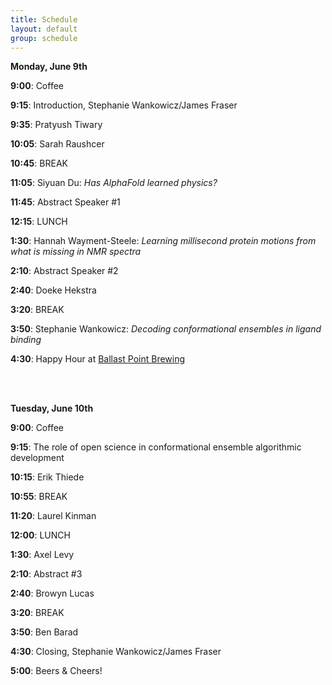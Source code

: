 ```yaml
---
title: Schedule  
layout: default  
group: schedule  
---
```

**Monday, June 9th**

**9:00**: Coffee  

**9:15**: Introduction, Stephanie Wankowicz/James Fraser

**9:35**: Pratyush Tiwary

**10:05**: Sarah Raushcer

**10:45**: BREAK

**11:05**: Siyuan Du: *Has AlphaFold learned physics?*

**11:45**: Abstract Speaker #1

**12:15**: LUNCH

**1:30**: Hannah Wayment-Steele: *Learning millisecond protein motions from what is missing in NMR spectra*

**2:10**: Abstract Speaker #2

**2:40**: Doeke Hekstra

**3:20**: BREAK

**3:50**: Stephanie Wankowicz: *Decoding conformational ensembles in ligand binding*

**4:30**: Happy Hour at [Ballast Point Brewing](https://ballastpoint.com/location/san-francisco/) 


<br>
<br>

**Tuesday, June 10th**

**9:00**: Coffee 

**9:15**: The role of open science in conformational ensemble algorithmic development

**10:15**: Erik Thiede

**10:55**: BREAK

**11:20**: Laurel Kinman

**12:00**: LUNCH

**1:30**: Axel Levy

**2:10**: Abstract #3

**2:40**: Browyn Lucas

**3:20**: BREAK

**3:50**: Ben Barad

**4:30**: Closing, Stephanie Wankowicz/James Fraser

**5:00**: Beers & Cheers!
